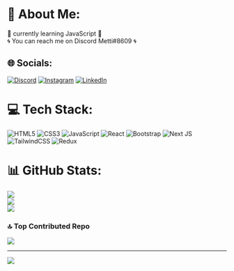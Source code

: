 # 💫 About Me:
🌇 currently learning JavaScript 🌇<br>🌀 You can reach me on Discord Metti#8609 🌀


## 🌐 Socials:
[![Discord](https://img.shields.io/badge/Discord-%237289DA.svg?logo=discord&logoColor=white)](https://discord.gg/https://discord.gg/UKrxSvKYMs) [![Instagram](https://img.shields.io/badge/Instagram-%23E4405F.svg?logo=Instagram&logoColor=white)](https://instagram.com/https://www.instagram.com/metti.gh138) [![LinkedIn](https://img.shields.io/badge/LinkedIn-%230077B5.svg?logo=linkedin&logoColor=white)](https://linkedin.com/in/https://www.linkedin.com/in/mohammad-mahdi-ghalenovi-5007a9255) 

# 💻 Tech Stack:
![HTML5](https://img.shields.io/badge/html5-%23E34F26.svg?style=for-the-badge&logo=html5&logoColor=white) ![CSS3](https://img.shields.io/badge/css3-%231572B6.svg?style=for-the-badge&logo=css3&logoColor=white) ![JavaScript](https://img.shields.io/badge/javascript-%23323330.svg?style=for-the-badge&logo=javascript&logoColor=%23F7DF1E) ![React](https://img.shields.io/badge/react-%2320232a.svg?style=for-the-badge&logo=react&logoColor=%2361DAFB) ![Bootstrap](https://img.shields.io/badge/bootstrap-%23563D7C.svg?style=for-the-badge&logo=bootstrap&logoColor=white) ![Next JS](https://img.shields.io/badge/Next-black?style=for-the-badge&logo=next.js&logoColor=white) ![TailwindCSS](https://img.shields.io/badge/tailwindcss-%2338B2AC.svg?style=for-the-badge&logo=tailwind-css&logoColor=white) ![Redux](https://img.shields.io/badge/redux-%23593d88.svg?style=for-the-badge&logo=redux&logoColor=white)
# 📊 GitHub Stats:
![](https://github-readme-stats.vercel.app/api?username=mohammad-mahdi-ghalenovi&theme=react&hide_border=true&include_all_commits=true&count_private=true)<br/>
![](https://github-readme-streak-stats.herokuapp.com/?user=mohammad-mahdi-ghalenovi&theme=react&hide_border=true)<br/>
![](https://github-readme-stats.vercel.app/api/top-langs/?username=mohammad-mahdi-ghalenovi&theme=react&hide_border=true&include_all_commits=true&count_private=true&layout=compact)

### 🔝 Top Contributed Repo
![](https://github-contributor-stats.vercel.app/api?username=mohammad-mahdi-ghalenovi&limit=5&theme=dark&combine_all_yearly_contributions=true)

---
[![](https://visitcount.itsvg.in/api?id=mohammad-mahdi-ghalenovi&icon=0&color=0)](https://visitcount.itsvg.in)

<!-- Proudly created with GPRM ( https://gprm.itsvg.in ) -->
